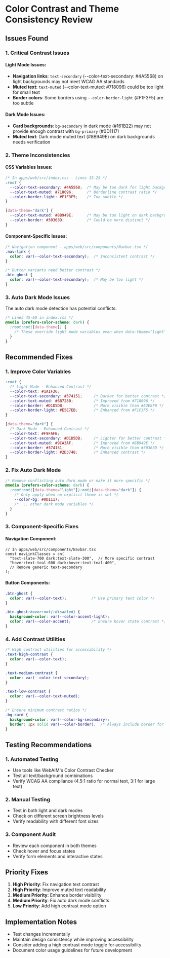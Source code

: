 # Color Contrast and Theme Consistency Review

## Issues Found

### 1. **Critical Contrast Issues**

#### Light Mode Issues:
- **Navigation links**: `text-secondary` (--color-text-secondary: #4A5568) on light backgrounds may not meet WCAG AA standards
- **Muted text**: `text-muted` (--color-text-muted: #718096) could be too light for small text
- **Border colors**: Some borders using `--color-border-light` (#F1F3F5) are too subtle

#### Dark Mode Issues:
- **Card backgrounds**: `bg-secondary` in dark mode (#161B22) may not provide enough contrast with `bg-primary` (#0D1117)
- **Muted text**: Dark mode muted text (#8B949E) on dark backgrounds needs verification

### 2. **Theme Inconsistencies**

#### CSS Variables Issues:
```css
/* In apps/web/src/index.css - Lines 15-25 */
:root {
  --color-text-secondary: #4A5568;  /* May be too dark for light backgrounds */
  --color-text-muted: #718096;      /* Borderline contrast ratio */
  --color-border-light: #F1F3F5;    /* Too subtle */
}

[data-theme="dark"] {
  --color-text-muted: #8B949E;      /* May be too light on dark backgrounds */
  --color-border: #30363D;          /* Could be more distinct */
}
```

#### Component-Specific Issues:
```css
/* Navigation component - apps/web/src/components/Navbar.tsx */
.nav-link {
  color: var(--color-text-secondary);  /* Inconsistent contrast */
}

/* Button variants need better contrast */
.btn-ghost {
  color: var(--color-text-secondary);  /* May be too light */
}
```

### 3. **Auto Dark Mode Issues**

The auto dark mode detection has potential conflicts:
```css
/* Lines 45-60 in index.css */
@media (prefers-color-scheme: dark) {
  :root:not([data-theme]) {
    /* These override light mode variables even when data-theme="light" is set */
  }
}
```

## Recommended Fixes

### 1. **Improve Color Variables**

```css
:root {
  /* Light Mode - Enhanced Contrast */
  --color-text: #1A1F36;
  --color-text-secondary: #374151;     /* Darker for better contrast */
  --color-text-muted: #6B7280;         /* Improved from #718096 */
  --color-border: #D1D5DB;             /* More visible than #E2E8F0 */
  --color-border-light: #E5E7EB;       /* Enhanced from #F1F3F5 */
}

[data-theme="dark"] {
  /* Dark Mode - Enhanced Contrast */
  --color-text: #F9FAFB;
  --color-text-secondary: #D1D5DB;     /* Lighter for better contrast */
  --color-text-muted: #9CA3AF;         /* Improved from #8B949E */
  --color-border: #374151;             /* More visible than #30363D */
  --color-border-light: #2D3748;       /* Enhanced contrast */
}
```

### 2. **Fix Auto Dark Mode**

```css
/* Remove conflicting auto dark mode or make it more specific */
@media (prefers-color-scheme: dark) {
  :root:not([data-theme="light"]):not([data-theme="dark"]) {
    /* Only apply when no explicit theme is set */
    --color-bg: #0D1117;
    /* ... other dark mode variables */
  }
}
```

### 3. **Component-Specific Fixes**

#### Navigation Component:
```tsx
// In apps/web/src/components/Navbar.tsx
const navLinkClasses = cn(
  "text-slate-700 dark:text-slate-300",  // More specific contrast
  "hover:text-teal-600 dark:hover:text-teal-400",
  // Remove generic text-secondary
);
```

#### Button Components:
```css
.btn-ghost {
  color: var(--color-text);           /* Use primary text color */
}

.btn-ghost:hover:not(:disabled) {
  background-color: var(--color-accent-light);
  color: var(--color-accent);         /* Ensure hover state contrast */
}
```

### 4. **Add Contrast Utilities**

```css
/* High contrast utilities for accessibility */
.text-high-contrast {
  color: var(--color-text);
}

.text-medium-contrast {
  color: var(--color-text-secondary);
}

.text-low-contrast {
  color: var(--color-text-muted);
}

/* Ensure minimum contrast ratios */
.bg-card {
  background-color: var(--color-bg-secondary);
  border: 1px solid var(--color-border);  /* Always include border for definition */
}
```

## Testing Recommendations

### 1. **Automated Testing**
- Use tools like WebAIM's Color Contrast Checker
- Test all text/background combinations
- Verify WCAG AA compliance (4.5:1 ratio for normal text, 3:1 for large text)

### 2. **Manual Testing**
- Test in both light and dark modes
- Check on different screen brightness levels
- Verify readability with different font sizes

### 3. **Component Audit**
- Review each component in both themes
- Check hover and focus states
- Verify form elements and interactive states

## Priority Fixes

1. **High Priority**: Fix navigation text contrast
2. **High Priority**: Improve muted text readability
3. **Medium Priority**: Enhance border visibility
4. **Medium Priority**: Fix auto dark mode conflicts
5. **Low Priority**: Add high contrast mode option

## Implementation Notes

- Test changes incrementally
- Maintain design consistency while improving accessibility
- Consider adding a high contrast mode toggle for accessibility
- Document color usage guidelines for future development